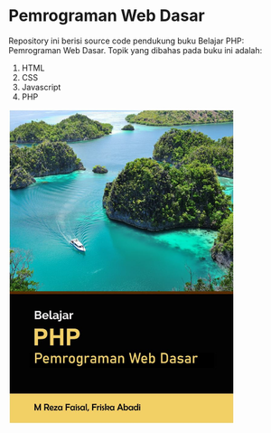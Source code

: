 # Pemrograman Web Dasar
Repository ini berisi source code pendukung buku Belajar PHP: Pemrograman Web Dasar.
Topik yang dibahas pada buku ini adalah:
1. HTML
2. CSS
3. Javascript
4. PHP

<img src="https://github.com/rezafaisal/PemrogramanWebDasar/blob/master/images/cover.jpg" width="400" />
